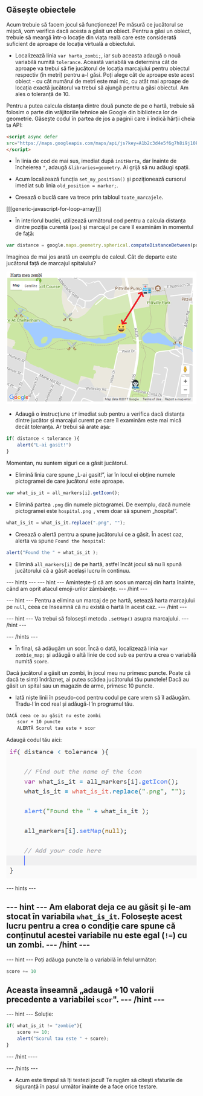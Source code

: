 ## Găsește obiectele

Acum trebuie să facem jocul să funcționeze! Pe măsură ce jucătorul se mișcă, vom verifica dacă acesta a găsit un obiect. Pentru a găsi un obiect, trebuie să meargă într-o locație din viața reală care este considerată suficient de aproape de locația virtuală a obiectului.

+ Localizează linia `var harta_zombi;`, iar sub aceasta adaugă o nouă variabilă numită `tolerance`. Această variabilă va determina cât de aproape va trebui să fie jucătorul de locația marcajului pentru obiectul respectiv (în metri) pentru a-l găsi. Poți alege cât de aproape este acest obiect - cu cât numărul de metri este mai mic, cu atât mai aproape de locația exactă jucătorul va trebui să ajungă pentru a găsi obiectul. Am ales o toleranță de 10.

Pentru a putea calcula distanța dintre două puncte de pe o hartă, trebuie să folosim o parte din vrăjitoriile tehnice ale Google din biblioteca lor de geometrie. Găsește codul în partea de jos a paginii care ii îndică hărții cheia ta API:

```html
<script async defer
src="https://maps.googleapis.com/maps/api/js?key=A1b2c3d4e5f6g7h8i9j10k11&callback=initMap">
</script>
```

+ În linia de cod de mai sus, imediat după `initHarta`, dar înainte de încheierea `"`, adaugă `&libraries=geometry`. Ai grijă să nu adăugi spații.

+ Acum localizează funcția `set_my_position()` și poziționează cursorul imediat sub linia `old_position = marker;`.

+ Creează o buclă care va trece prin tabloul `toate_marcajele`.

[[[generic-javascript-for-loop-array]]]

+ În interiorul buclei, utilizează următorul cod pentru a calcula distanța dintre poziția curentă (`pos`) și marcajul pe care îl examinăm în momentul de față:

```javascript
var distance = google.maps.geometry.spherical.computeDistanceBetween(pos, all_markers[i].getPosition());
```

Imaginea de mai jos arată un exemplu de calcul. Cât de departe este jucătorul față de marcajul spitalului?

![Ce calculăm](images/what-we-are-calculating.png)

+ Adaugă o instrucțiune `if` imediat sub pentru a verifica dacă distanța dintre jucător și marcajul curent pe care îl examinăm este mai mică decât toleranța. Ar trebui să arate așa:

```javascript
if( distance < tolerance ){
    alert("L-ai gasit!")
}
```

Momentan, nu suntem siguri ce a găsit jucătorul.

+ Elimină linia care spune „L-ai gasit!”, iar în locul ei obține numele pictogramei de care jucătorul este aproape.

```javascript
var what_is_it = all_markers[i].getIcon();
```

+ Elimină partea `.png` din numele pictogramei. De exemplu, dacă numele pictogramei este `hospital.png `, vrem doar să spunem „hospital”.

```javascript
what_is_it = what_is_it.replace(".png", "");

```

+ Creează o alertă pentru a spune jucătorului ce a găsit. În acest caz, alerta va spune `Found the hospital`:

```javascript
alert("Found the " + what_is_it );
```

+ Elimină `all_markers[i]` de pe hartă, astfel încât jocul să nu îi spună jucătorului că a găsit același lucru în continuu.

--- hints ---
 --- hint --- Amintește-ți că am scos un marcaj din harta înainte, când am oprit atacul emoji-urilor zâmbărețe.
--- /hint ---


--- hint --- Pentru a elimina un marcaj de pe hartă, setează harta marcajului pe `null`, ceea ce înseamnă că nu există o hartă în acest caz.
--- /hint ---


--- hint --- Va trebui să folosești metoda `.setMap()` asupra marcajului.
--- /hint ---


--- /hints ---

+ În final, să adăugăm un scor. Încă o dată, localizează linia `var zombie_map;` și adăugă o altă linie de cod sub ea pentru a crea o variabilă numită `score`.

Dacă jucătorul a găsit un zombi, în jocul meu nu primesc puncte. Poate că dacă te simți îndrăzneț, ai putea scădea jucătorului tău punctele! Dacă au găsit un spital sau un magazin de arme, primesc 10 puncte.

+ Iată niște linii în pseudo-cod pentru codul pe care vrem să îl adăugăm. Tradu-l în cod real și adăugă-l în programul tău.

```html
DACĂ ceea ce au găsit nu este zombi
    scor + 10 puncte
    ALERTĂ Scorul tau este + scor
```

Adaugă codul tău aici:

![Adaugă un scor](images/add-score.png)

--- hints ---


--- hint --- Am elaborat deja ce au găsit și le-am stocat în variabila `what_is_it`. Folosește acest lucru pentru a crea o condiție care spune că conținutul acestei variabile nu este egal (`!=`) cu un zombi.
--- /hint ---
-

--- hint --- Poți adăuga puncte la o variabilă în felul următor:

```javascript
score += 10
```

Aceasta înseamnă „adaugă +10 valorii precedente a variabilei `scor`".
--- /hint ---
-

--- hint --- Soluție:

```javascript
if( what_is_it != "zombie"){
    score += 10;
    alert("Scorul tau este " + score);
}
```

--- /hint ----

--- /hints ---

+ Acum este timpul să îți testezi jocul! Te rugăm să citești sfaturile de siguranță în pasul următor înainte de a face orice testare.